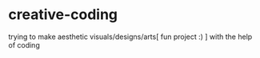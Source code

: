 # creative-coding

trying to make aesthetic visuals/designs/arts[ fun project :) ] with the help of coding
